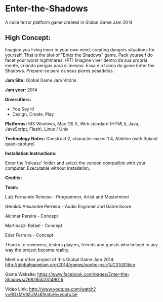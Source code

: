 # Enter-the-Shadows
A indie terror platform game created in  Global Game Jam 2014

## High Concept:
Imagine you living inner in your own mind, creating dangers situations for yourself. That is the plot of "Enter the Shadows" game. Pack yourself do facet your worst nightmares. (PT) Imagine viver dentro da sua propria mente, criando perigos para si mesmo. Essa é a trama do game Enter the Shadows. Prepare-se para os seus piores pesadelos.

**Jam Site:** Global Game Jam Vitória

**Jam year:** 2014

**Diversifiers:** 
* You Say it!
* Design, Create, Play

**Platforms:** 
MS Windows, Mac OS X, Web standard (HTML5, Java, JavaScript, Flash), Linux / Unix

**Technology Notes:** 
Construct 2, character maker 1.4, Ableton (with Roland quad-capture)

**Installation Instructions:** 

Enter the 'release' folder and select the version compatible with your computer. Executable without installation.

**Credits:** 

**Team:**

Luiz Fernando Reinoso - Programmer, Artist and Mastermind

Geraldo Alexandre Perreira - Audio Enginner and Game Score

Alcimar Pereira - Concept

Martinazzi Rafael - Concept

Eder Ferreira - Concept

 

Thanks to reviewers, testers players, friends and guests who helped in any way the project become reality.

Meet our other project of this Global Game Jam 2014: http://globalgamejam.org/2014/games/sonho-psic%C3%B3tico

Game Website: 
https://www.facebook.com/pages/Enter-the-Shadows/768795023149016

Video Link: 
http://www.youtube.com/watch?v=RGxMVIkIUMs&feature=youtu.be
